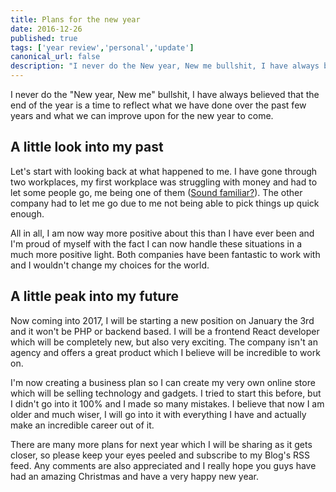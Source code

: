 ```yaml
---
title: Plans for the new year
date: 2016-12-26
published: true
tags: ['year review','personal','update']
canonical_url: false
description: "I never do the New year, New me bullshit, I have always believed that the end of the year is a time to reflect what we have done over the past few years and what we can improve upon for the new year to come."
---
```


I never do the "New year, New me" bullshit, I have always believed that the end of the year is a time to reflect what we have done over the past few years and what we can improve upon for the new year to come.

## A little look into my past

Let's start with looking back at what happened to me. I have gone through two workplaces, my first workplace was struggling with money and had to let some people go, me being one of them ([Sound familiar?](/dealing-with-performance-anxiety-and-depression-as-a-web-developer)). The other company had to let me go due to me not being able to pick things up quick enough.

All in all, I am now way more positive about this than I have ever been and I'm proud of myself with the fact I can now handle these situations in a much more positive light. Both companies have been fantastic to work with and I wouldn't change my choices for the world.

## A little peak into my future

Now coming into 2017, I will be starting a new position on January the 3rd and it won't be PHP or backend based. I will be a frontend React developer which will be completely new, but also very exciting. The company isn't an agency and offers a great product which I believe will be incredible to work on.

I'm now creating a business plan so I can create my very own online store which will be selling technology and gadgets. I tried to start this before, but I didn't go into it 100% and I made so many mistakes. I believe that now I am older and much wiser, I will go into it with everything I have and actually make an incredible career out of it.

There are many more plans for next year which I will be sharing as it gets closer, so please keep your eyes peeled and subscribe to my Blog's RSS feed. Any comments are also appreciated and I really hope you guys have had an amazing Christmas and have a very happy new year.
